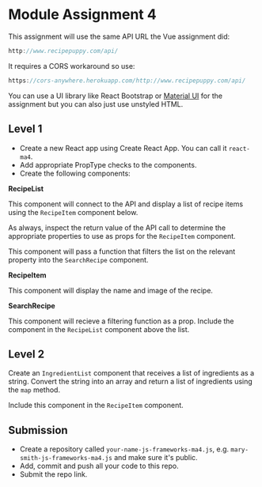 # Module Assignment 4

This assignment will use the same API URL the Vue assignment did:

```js
http://www.recipepuppy.com/api/
```

It requires a CORS workaround so use: 

```js
https://cors-anywhere.herokuapp.com/http://www.recipepuppy.com/api/
```

You can use a UI library like React Bootstrap or [Material UI](https://material-ui.com/) for the assignment but you can also just use unstyled HTML.

## Level 1

- Create a new React app using Create React App. You can call it `react-ma4`.
- Add appropriate PropType checks to the components.
- Create the following components:


**RecipeList**

This component will connect to the API and display a list of recipe items using the `RecipeItem` component below.

As always, inspect the return value of the API call to determine the appropriate properties to use as props for the `RecipeItem` component.

This component will pass a function that filters the list on the relevant property into the `SearchRecipe` component.

**RecipeItem**

This component will display the name and image of the recipe.

**SearchRecipe**

This component will recieve a filtering function as a prop. Include the component in the `RecipeList` component above the list.

## Level 2

Create an `IngredientList` component that receives a list of ingredients as a string. Convert the string into an array and return a list of ingredients using the `map` method.

Include this component in the `RecipeItem` component.

## Submission

- Create a repository called `your-name-js-frameworks-ma4.js`, e.g. `mary-smith-js-frameworks-ma4.js` and make sure it's public.
- Add, commit and push all your code to this repo.
- Submit the repo link.

